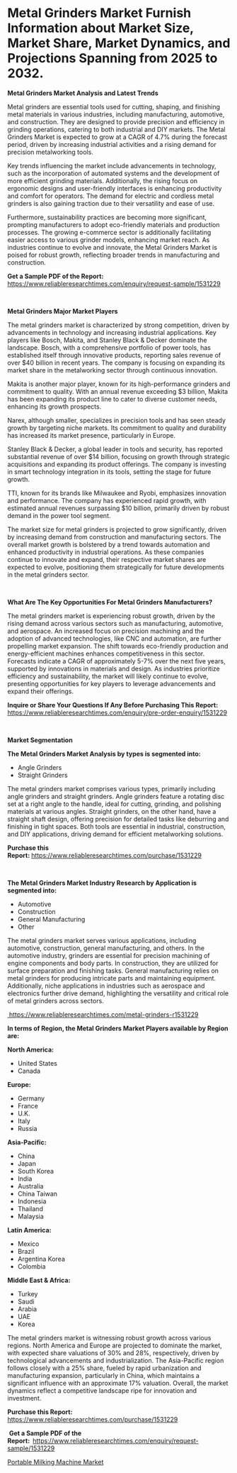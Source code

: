 <p><h1>Metal Grinders Market Furnish Information about Market Size, Market Share, Market Dynamics, and Projections Spanning from 2025 to 2032.</h1></p><p><strong>Metal Grinders Market Analysis and Latest Trends</strong></p>
<p><p>Metal grinders are essential tools used for cutting, shaping, and finishing metal materials in various industries, including manufacturing, automotive, and construction. They are designed to provide precision and efficiency in grinding operations, catering to both industrial and DIY markets. The Metal Grinders Market is expected to grow at a CAGR of 4.7% during the forecast period, driven by increasing industrial activities and a rising demand for precision metalworking tools.</p><p>Key trends influencing the market include advancements in technology, such as the incorporation of automated systems and the development of more efficient grinding materials. Additionally, the rising focus on ergonomic designs and user-friendly interfaces is enhancing productivity and comfort for operators. The demand for electric and cordless metal grinders is also gaining traction due to their versatility and ease of use.</p><p>Furthermore, sustainability practices are becoming more significant, prompting manufacturers to adopt eco-friendly materials and production processes. The growing e-commerce sector is additionally facilitating easier access to various grinder models, enhancing market reach. As industries continue to evolve and innovate, the Metal Grinders Market is poised for robust growth, reflecting broader trends in manufacturing and construction.</p></p>
<p><strong>Get a Sample PDF of the Report:&nbsp;</strong> <a href="https://www.reliableresearchtimes.com/enquiry/request-sample/1531229?utm_campaign=2232&utm_medium=2&utm_source=Github&utm_content=ia&utm_term=09042025&utm_id=metal-grinders">https://www.reliableresearchtimes.com/enquiry/request-sample/1531229</a></p>
<p>&nbsp;</p>
<p><strong>Metal Grinders Major Market Players</strong></p>
<p><p>The metal grinders market is characterized by strong competition, driven by advancements in technology and increasing industrial applications. Key players like Bosch, Makita, and Stanley Black & Decker dominate the landscape. Bosch, with a comprehensive portfolio of power tools, has established itself through innovative products, reporting sales revenue of over $40 billion in recent years. The company is focusing on expanding its market share in the metalworking sector through continuous innovation.</p><p>Makita is another major player, known for its high-performance grinders and commitment to quality. With an annual revenue exceeding $3 billion, Makita has been expanding its product line to cater to diverse customer needs, enhancing its growth prospects.</p><p>Narex, although smaller, specializes in precision tools and has seen steady growth by targeting niche markets. Its commitment to quality and durability has increased its market presence, particularly in Europe.</p><p>Stanley Black & Decker, a global leader in tools and security, has reported substantial revenue of over $14 billion, focusing on growth through strategic acquisitions and expanding its product offerings. The company is investing in smart technology integration in its tools, setting the stage for future growth.</p><p>TTI, known for its brands like Milwaukee and Ryobi, emphasizes innovation and performance. The company has experienced rapid growth, with estimated annual revenues surpassing $10 billion, primarily driven by robust demand in the power tool segment.</p><p>The market size for metal grinders is projected to grow significantly, driven by increasing demand from construction and manufacturing sectors. The overall market growth is bolstered by a trend towards automation and enhanced productivity in industrial operations. As these companies continue to innovate and expand, their respective market shares are expected to evolve, positioning them strategically for future developments in the metal grinders sector.</p></p>
<p>&nbsp;</p>
<p><strong>What Are The Key Opportunities For Metal Grinders Manufacturers?</strong></p>
<p><p>The metal grinders market is experiencing robust growth, driven by the rising demand across various sectors such as manufacturing, automotive, and aerospace. An increased focus on precision machining and the adoption of advanced technologies, like CNC and automation, are further propelling market expansion. The shift towards eco-friendly production and energy-efficient machines enhances competitiveness in this sector. Forecasts indicate a CAGR of approximately 5-7% over the next five years, supported by innovations in materials and design. As industries prioritize efficiency and sustainability, the market will likely continue to evolve, presenting opportunities for key players to leverage advancements and expand their offerings.</p></p>
<p><strong>Inquire or Share Your Questions If Any Before Purchasing This Report:</strong> <a href="https://www.reliableresearchtimes.com/enquiry/pre-order-enquiry/1531229?utm_campaign=2232&utm_medium=2&utm_source=Github&utm_content=ia&utm_term=09042025&utm_id=metal-grinders">https://www.reliableresearchtimes.com/enquiry/pre-order-enquiry/1531229</a></p>
<p>&nbsp;</p>
<p><strong>Market Segmentation</strong></p>
<p><strong>The Metal Grinders Market Analysis by types is segmented into:</strong></p>
<p><ul><li>Angle Grinders</li><li>Straight Grinders</li></ul></p>
<p><p>The metal grinders market comprises various types, primarily including angle grinders and straight grinders. Angle grinders feature a rotating disc set at a right angle to the handle, ideal for cutting, grinding, and polishing materials at various angles. Straight grinders, on the other hand, have a straight shaft design, offering precision for detailed tasks like deburring and finishing in tight spaces. Both tools are essential in industrial, construction, and DIY applications, driving demand for efficient metalworking solutions.</p></p>
<p><strong>Purchase this Report:&nbsp;</strong><a href="https://www.reliableresearchtimes.com/purchase/1531229?utm_campaign=2232&utm_medium=2&utm_source=Github&utm_content=ia&utm_term=09042025&utm_id=metal-grinders">https://www.reliableresearchtimes.com/purchase/1531229</a></p>
<p>&nbsp;</p>
<p><strong>The Metal Grinders Market Industry Research by Application is segmented into:</strong></p>
<p><ul><li>Automotive</li><li>Construction</li><li>General Manufacturing</li><li>Other</li></ul></p>
<p><p>The metal grinders market serves various applications, including automotive, construction, general manufacturing, and others. In the automotive industry, grinders are essential for precision machining of engine components and body parts. In construction, they are utilized for surface preparation and finishing tasks. General manufacturing relies on metal grinders for producing intricate parts and maintaining equipment. Additionally, niche applications in industries such as aerospace and electronics further drive demand, highlighting the versatility and critical role of metal grinders across sectors.</p></p>
<p><a href="https://www.reliableresearchtimes.com/metal-grinders-r1531229?utm_campaign=2232&utm_medium=2&utm_source=Github&utm_content=ia&utm_term=09042025&utm_id=metal-grinders">&nbsp;https://www.reliableresearchtimes.com/metal-grinders-r1531229</a></p>
<p><strong>In terms of Region, the Metal Grinders Market Players available by Region are:</strong></p>
<p>
    <p> <strong> North America: </strong>
        <ul>
            <li>United States</li>
            <li>Canada</li>
        </ul>
        </p> 
    <p> <strong> Europe: </strong>
        <ul>
            <li>Germany</li>
            <li>France</li>
            <li>U.K.</li>
            <li>Italy</li>
            <li>Russia</li>
        </ul>
        </p> 
    <p> <strong> Asia-Pacific: </strong>
        <ul>
            <li>China</li>
            <li>Japan</li>
            <li>South Korea</li>
            <li>India</li>
            <li>Australia</li>
            <li>China Taiwan</li>
            <li>Indonesia</li>
            <li>Thailand</li>
            <li>Malaysia</li>
        </ul>
        </p> 
    <p> <strong> Latin America: </strong>
        <ul>
            <li>Mexico</li>
            <li>Brazil</li>
            <li>Argentina Korea</li>
            <li>Colombia</li>
        </ul>
        </p> 
    <p> <strong> Middle East & Africa: </strong>
        <ul>
            <li>Turkey</li>
            <li>Saudi</li>
            <li>Arabia</li>
            <li>UAE</li>
            <li>Korea</li>
        </ul>
    </p>
    </p>
<p><p>The metal grinders market is witnessing robust growth across various regions. North America and Europe are projected to dominate the market, with expected share valuations of 30% and 28%, respectively, driven by technological advancements and industrialization. The Asia-Pacific region follows closely with a 25% share, fueled by rapid urbanization and manufacturing expansion, particularly in China, which maintains a significant influence with an approximate 17% valuation. Overall, the market dynamics reflect a competitive landscape ripe for innovation and investment.</p></p>
<p><strong>Purchase this Report: </strong><a href="https://www.reliableresearchtimes.com/purchase/1531229?utm_campaign=2232&utm_medium=2&utm_source=Github&utm_content=ia&utm_term=09042025&utm_id=metal-grinders">https://www.reliableresearchtimes.com/purchase/1531229</a></p>
<p>&nbsp;<strong>Get a Sample PDF of the Report:&nbsp;&nbsp;</strong><a href="https://www.reliableresearchtimes.com/enquiry/request-sample/1531229?utm_campaign=2232&utm_medium=2&utm_source=Github&utm_content=ia&utm_term=09042025&utm_id=metal-grinders">https://www.reliableresearchtimes.com/enquiry/request-sample/1531229</a></p>
<p><strong></strong></p>
<p><p><a href="https://github.com/nicoletavirag/Market-Research-Report-List-5/blob/main/portable-milking-machine-market.md?utm_campaign=2232&utm_medium=2&utm_source=Github&utm_content=ia&utm_term=09042025&utm_id=metal-grinders">Portable Milking Machine Market</a></p></p>